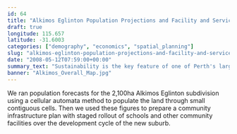 ```yaml
---
id: 64
title: "Alkimos Eglinton Population Projections and Facility and Services Needs Assessment"
draft: true
longitude: 115.657
latitude: -31.6003
categories: ["demography", "economics", "spatial_planning"]
slug: "alkimos-eglinton-population-projections-and-facility-and-services-needs-assessment"
date: "2008-05-12T07:59:00+00:00"
summary_text: "Sustainability is the key feature of one of Perth's largest new subdivisions in recent years"
banner: "Alkimos_Overall_Map.jpg"
---
```


We ran population forecasts for the 2,100ha Alkimos Eglinton subdivision using a cellular automata method to populate the land through small contiguous cells. Then we used these figures to prepare a community infrastructure plan with staged rollout of schools and other community facilities over the development cycle of the new suburb.&nbsp;

